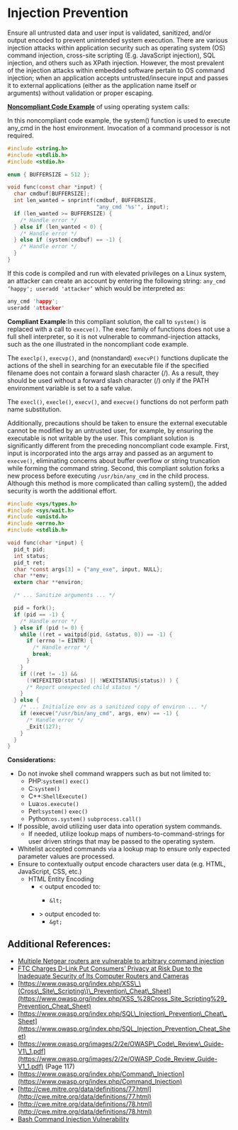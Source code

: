 # Injection Prevention

Ensure all untrusted data and user input is validated, sanitized, and/or output encoded to prevent unintended system execution. There are various injection attacks within application security such as operating system \(OS\) command injection, cross-site scripting \(E.g. JavaScript injection\), SQL injection, and others such as XPath injection. However, the most prevalent of the injection attacks within embedded software pertain to OS command injection; when an application accepts untrusted/insecure input and passes it to external applications \(either as the application name itself or arguments\) without validation or proper escaping.

[**Noncompliant Code Example**](https://www.securecoding.cert.org/confluence/pages/viewpage.action?pageId=2130132) of using operating system calls:

In this noncompliant code example, the system\(\) function is used to execute any\_cmd in the host environment. Invocation of a command processor is not required.

```c
#include <string.h>
#include <stdlib.h>
#include <stdio.h>

enum { BUFFERSIZE = 512 };

void func(const char *input) {
  char cmdbuf[BUFFERSIZE];
  int len_wanted = snprintf(cmdbuf, BUFFERSIZE,
                            "any_cmd '%s'", input);
  if (len_wanted >= BUFFERSIZE) {
    /* Handle error */
  } else if (len_wanted < 0) {
    /* Handle error */
  } else if (system(cmdbuf) == -1) {
    /* Handle error */
  }
}
```

If this code is compiled and run with elevated privileges on a Linux system, an attacker can create an account by entering the following string: `any_cmd ‘happy'; useradd 'attacker’` which would be interpreted as:

```c
any_cmd 'happy';
useradd 'attacker'
```

**Compliant Example**:In this compliant solution, the call to `system()` is replaced with a call to `execve()`. The exec family of functions does not use a full shell interpreter, so it is not vulnerable to command-injection attacks, such as the one illustrated in the noncompliant code example.

The `execlp()`, `execvp()`, and \(nonstandard\) `execvP()` functions duplicate the actions of the shell in searching for an executable file if the specified filename does not contain a forward slash character \(/\). As a result, they should be used without a forward slash character \(/\) only if the PATH environment variable is set to a safe value.

The `execl()`, `execle()`, `execv()`, and `execve()` functions do not perform path name substitution.

Additionally, precautions should be taken to ensure the external executable cannot be modified by an untrusted user, for example, by ensuring the executable is not writable by the user. This compliant solution is significantly different from the preceding noncompliant code example. First, input is incorporated into the args array and passed as an argument to `execve()`, eliminating concerns about buffer overflow or string truncation while forming the command string. Second, this compliant solution forks a new process before executing `/usr/bin/any_cmd` in the child process. Although this method is more complicated than calling system\(\), the added security is worth the additional effort.

```c
#include <sys/types.h>
#include <sys/wait.h>
#include <unistd.h>
#include <errno.h>
#include <stdlib.h>

void func(char *input) {
  pid_t pid;
  int status;
  pid_t ret;
  char *const args[3] = {"any_exe", input, NULL};
  char **env;
  extern char **environ;

  /* ... Sanitize arguments ... */

  pid = fork();
  if (pid == -1) {
    /* Handle error */
  } else if (pid != 0) {
    while ((ret = waitpid(pid, &status, 0)) == -1) {
      if (errno != EINTR) {
        /* Handle error */
        break;
      }
    }
    if ((ret != -1) &&
      (!WIFEXITED(status) || !WEXITSTATUS(status)) ) {
      /* Report unexpected child status */
    }
  } else {
    /* ... Initialize env as a sanitized copy of environ ... */
    if (execve("/usr/bin/any_cmd", args, env) == -1) {
      /* Handle error */
      _Exit(127);
    }
  }
}
```

**Considerations:**

* Do not invoke shell command wrappers such as but not limited to:  
  * PHP:`system()` `exec()`
  * C:`system()`
  * C++:`ShellExecute()` 
  * Lua:`os.execute()`
  * Perl:`system()` `exec()`
  * Python:`os.system()` `subprocess.call()`
* If possible, avoid utilizing user data into operation system commands.
  * If needed, utilize lookup maps of numbers-to-command-strings for user driven strings that may be passed to the operating system.
* Whitelist accepted commands via a lookup map to ensure only expected parameter values are processed.
* Ensure to contextually output encode characters user data \(e.g. HTML, JavaScript, CSS, etc.\)
  * HTML Entity Encoding
    * &lt; output encoded to:
      * ```text
        &lt;
        ```
    * &gt; output encoded to:
      * `&gt;`

## Additional References: <a id="additional-references"></a>

* [Multiple Netgear routers are vulnerable to arbitrary command injection](https://www.kb.cert.org/vuls/id/582384)
* [FTC Charges D-Link Put Consumers’ Privacy at Risk Due to the Inadequate Security of Its Computer Routers and Cameras](https://www.ftc.gov/news-events/press-releases/2017/01/ftc-charges-d-link-put-consumers-privacy-risk-due-inadequate)
* [https://www.owasp.org/index.php/XSS\_\(Cross\_Site\_Scripting\)\_Prevention\_Cheat\_Sheet](https://www.owasp.org/index.php/XSS_%28Cross_Site_Scripting%29_Prevention_Cheat_Sheet)
* [https://www.owasp.org/index.php/SQL\_Injection\_Prevention\_Cheat\_Sheet](https://www.owasp.org/index.php/SQL_Injection_Prevention_Cheat_Sheet)
* [https://www.owasp.org/images/2/2e/OWASP\_Code\_Review\_Guide-V1\_1.pdf](https://www.owasp.org/images/2/2e/OWASP_Code_Review_Guide-V1_1.pdf) \(Page 117\)
* [https://www.owasp.org/index.php/Command\_Injection](https://www.owasp.org/index.php/Command_Injection)
* [http://cwe.mitre.org/data/definitions/77.html](http://cwe.mitre.org/data/definitions/77.html)
* [http://cwe.mitre.org/data/definitions/78.html](http://cwe.mitre.org/data/definitions/78.html)
* [Bash Command Injection Vulnerability](https://ics-cert.us-cert.gov/advisories/ICSA-14-269-01A)


